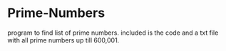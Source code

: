 # Prime-Numbers
program to find list of prime numbers. included is the code and a txt file with all prime numbers up till 600,001.
